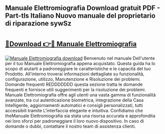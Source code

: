 ## Manuale Elettromiografia Download gratuit PDF - Part-tls Italiano Nuovo manuale del proprietario di riparazione sywSz

# <h2><a href="http://dfb0hi.blite.top/?on=Manuale+Elettromiografia">🔗Download 👉🔴 Manuale Elettromiografia</a></h2>

[![Manuale Elettromiografia download](https://i.imgur.com/lujVjoI.png)](http://dfb0hi.blite.top/?on=Manuale+Elettromiografia)
Benvenuto nel manuale Dell'utente per il tuo Manuale Elettromiografia appena acquistato. Questa guida ha lo scopo di aiutarti a padroneggiare le caratteristiche e le capacità del tuo Prodotto. All'interno troverai informazioni dettagliate su funzionalità, configurazione, utilizzo, Manutenzione e Risoluzione dei problemi. Domande frequenti REDDDDDDD questa sezione tratta le domande frequenti e fornisce utili suggerimenti per la risoluzione dei problemi. Manuale Elettromiografia offre agli utenti una vasta gamma di funzionalità avanzate, tra cui autenticazione biometrica, integrazione della Casa Intelligente, aggiornamenti automatici e consigli personalizzati, tutti accessibili tramite L'interfaccia elegante e intuitiva. Confidiamo che theManuale Elettromiografia sia stata una risorsa accurata e approfondita nei loro sforzi per padroneggiare il loro nuovo dispositivo. In caso di domande o dubbi, contattare il nostro team di assistenza clienti.
